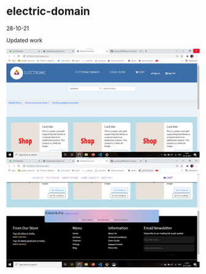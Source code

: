 # electric-domain
28-10-21
<html>
<body>
  <p>Updated work</p>
<img src="./images/work1.png">
<img src="./images/work2.png">
<body>
</html>
